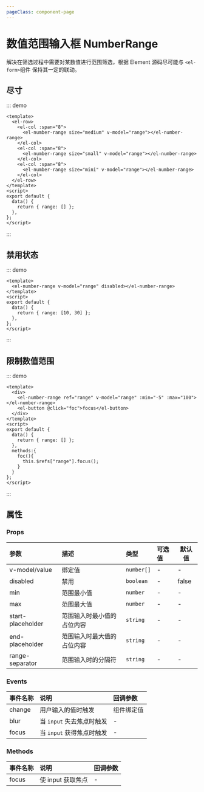 ```yaml
---
pageClass: component-page
---
```

# 数值范围输入框 NumberRange

解决在筛选过程中需要对某数值进行范围筛选，根据 Element 源码尽可能与 `<el-form>`组件 保持其一定的联动。

## 尽寸

::: demo

```vue
<template>
  <el-row>
    <el-col :span="8">
      <el-number-range size="medium" v-model="range"></el-number-range>
    </el-col>
    <el-col :span="8">
      <el-number-range size="small" v-model="range"></el-number-range>
    </el-col>
    <el-col :span="8">
      <el-number-range size="mini" v-model="range"></el-number-range>
    </el-col>
  </el-row>
</template>
<script>
export default {
  data() {
    return { range: [] };
  },
};
</script>
```

:::

## 禁用状态

::: demo

```vue
<template>
  <el-number-range v-model="range" disabled></el-number-range>
</template>
<script>
export default {
  data() {
    return { range: [10, 30] };
  },
};
</script>
```

:::

## 限制数值范围

::: demo

```vue
<template>
  <div>
    <el-number-range ref="range" v-model="range" :min="-5" :max="100"></el-number-range>
    <el-button @click="foc">focus</el-button>
  </div>
</template>
<script>
export default {
  data() {
    return { range: [] };
  },
  methods:{
    foc(){
      this.$refs["range"].focus();
    }
  }
};
</script>
```

:::

## 属性

### Props

| 参数              | 描述                       | 类型       | 可选值 | 默认值 |
| :---------------- | :------------------------- | :--------- | :----- | ------ |
| v-model/value     | 绑定值                     | `number[]` | -      | -      |
| disabled          | 禁用                       | `boolean`  | -      | false  |
| min               | 范围最小值                 | `number`   | -      | -      |
| max               | 范围最大值                 | `number`   | -      | -      |
| start-placeholder | 范围输入时最小值的占位内容 | `string`   | -      | -      |
| end-placeholder   | 范围输入时最大值的占位内容 | `string`   | -      | -      |
| range-separator   | 范围输入时的分隔符         | `string`   | -      | -      |

### Events

| 事件名称 | 说明                      | 回调参数   |
| :------- | :------------------------ | :--------- |
| change   | 用户输入的值时触发        | 组件绑定值 |
| blur     | 当 `input` 失去焦点时触发 | -          |
| focus    | 当 `input` 获得焦点时触发 | -          |

### Methods

| 事件名称 | 说明              | 回调参数 |
| :------- | :---------------- | :------- |
| focus    | 使 input 获取焦点 | -        |
